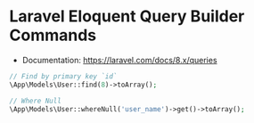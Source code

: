 # Laravel Eloquent Query Builder Commands

* Documentation: https://laravel.com/docs/8.x/queries

```php
// Find by primary key `id`
\App\Models\User::find(8)->toArray();

// Where Null
\App\Models\User::whereNull('user_name')->get()->toArray();
```